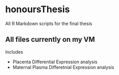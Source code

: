# honoursThesis
All R Markdown scripts for the final thesis

## All files currently on my VM ##

Includes
  - Placenta Differential Expression analysis
  - Maternal Plasma Differetnial Expression analysis
